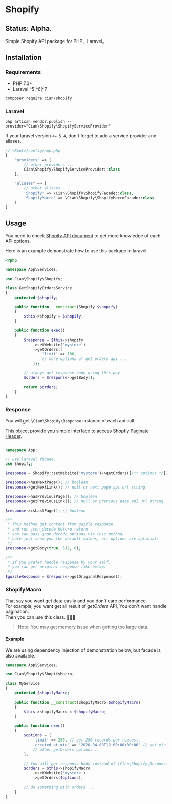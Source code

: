 # Shopify
## Status: Alpha.
Simple Shopify API package for PHP、Laravel。  

## Installation
### Requirements

- PHP 7.0+
- Laravel ^5|^6|^7

```
composer require cian/shopify
```

### Laravel

```shell
php artisan vendor:publish --provider="Cian\Shopify\ShopifyServiceProvider"
```

If your laravel version `<= 5.4`, don't forget to add a service provider and aliases.  

```php
// <Root>/config/app.php
[
    "providers" => [
        // other providers ...
        Cian\Shopify\ShopifyServiceProvider::class
    ],

    "aliases" => [
        // other aliases ...
        'Shopify' => \Cian\Shopify\ShopifyFacade::class,
        'ShopifyMacro' => \Cian\Shopify\ShopifyMacroFacade::class
    ]
]
```

## Usage

You need to check [Shopify API document](https://shopify.dev/docs/admin-api/rest/reference/) to get more knowledge of each API options.  

Here is an example demonstrate how to use this package in laravel.  

```php
<?php

namespace App\Services;

use Cian\Shopify\Shopify;

class GetShopifyOrdersService
{
    protected $shopify;

    public function __construct(Shopify $shopify)
    {
        $this->shopify = $shopify;
    }

    public function exec()
    {
        $response = $this->shopify
            ->setWebsite('mystore')
            ->getOrders([
                'limit' => 100,
                // more options of get orders api ...
            ]);

        // always get response body using this way.
        $orders = $response->getBody();

        return $orders;
    }
}

```

### Response

You will get `\Cian\Shopidy\Response` instance of each api call.  

This object provide you simple interface to access [Shopfiy Paginate Header](https://shopify.dev/tutorials/make-paginated-requests-to-rest-admin-api).

```php

namespace App;

// use laravel facade.
use Shopify;

$response = Shopify::setWebsite('mystore')->getOrders([/** options */]);

$response->hasNextPage(); // boolean
$response->getNextLink(); // null or next page api url string.

$response->hasPreviousPage(); // boolean
$response->getPreviousLink(); // null or previous page api url string.

$response->isLastPage(); // boolean

/**
 * This method get content from guzzle response.
 * and run json_decode before return.
 * you can pass json_decode options via this method,
 * here just show you the default values, all options are optional!
 */
$response->getBody(true, 512, 0);

/**
 * If you prefer handle response by your self.
 * you can get original response like below.
 */
$guzzleResponse = $response->getOriginalResponse();
```

### ShopifyMacro

That say you want get data easily and you don't care performance.  
For example, you want get all result of *getOrders* API, You don't want handle pagination.  
Then you can use this class. 🍻🍻🍻  

> Note: You may get memory issue when getting too large data.

#### Example

We are using dependency injection of demonstration below, but facade is also available.

```php
namespace App\Services;

use Cian\Shopify\ShopifyMacro;

class MyService
{
    protected $shopifyMacro;

    public function __construct(ShopifyMacro $shopifyMacro)
    {
        $this->shopifyMacro = $shopifyMacro;
    }

    public function exec()
    {
        $options = [
            'limit' => 250, // get 250 records per request.
            'created_at_min' => '2020-04-08T12:00:00+00:00' // set min date
            // other getOrders options ..
        ];

        // You will get response body instead of \Cian\Shopify\Response instance.
        $orders = $this->shopifyMacro
            ->setWebsite('mystore')
            ->getOrders($options);

        // do something with orders ...
    }
}
```
